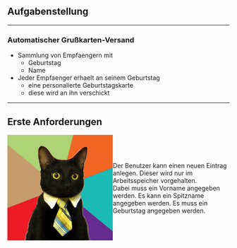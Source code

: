 ## Aufgabenstellung

---

### Automatischer Grußkarten-Versand

- Sammlung von Empfaengern mit
  - Geburtstag
  - Name
- Jeder Empfaenger erhaelt an seinem Geburtstag
  - eine personalierte Geburtstagskarte
  - diese wird an ihn verschickt

---

## Erste Anforderungen

<div style="display:flex; align-items: center;">
    <div>
        <img src="./resources/business-cat_mirrored.jpg" alt="Business Cat" 
        style="width: 100%;" />
    </div>
    <div style="flex-grow: 1; display: flex; content-align: center; align-items: center;">
        <p>
            Der Benutzer kann einen neuen Eintrag anlegen. Dieser wird nur im Arbeitsspeicher vorgehalten.
            <br />
            Dabei muss ein Vorname angegeben werden. Es kann ein Spitzname angegeben werden. Es muss ein Geburtstag angegeben werden. 
        </p>
    </div>
</div> 

